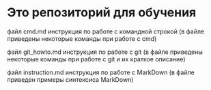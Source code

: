 # Это репозиторий для обучения

файл cmd.md инструкция по работе с командной строкой (в файле приведены некоторые команды при работе с cmd)

файл git_howto.md инструкция по работе с git (в файле приведены некоторые команды при работе с git и их краткое описание)

файл instruction.md инструкция по работе с MarkDown (в файле приведен примеры синтексиса MarkDown)